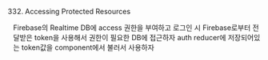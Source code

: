 332. Accessing Protected Resources

Firebase의 Realtime DB에 access 권한을 부여하고
로그인 시 Firebase로부터 전달받은 token을 사용해서 권한이 필요한 DB에 접근하자
auth reducer에 저장되어있는 token값을 component에서 불러서 사용하자
